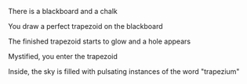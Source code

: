 There is a blackboard and a chalk

You draw a perfect trapezoid on the blackboard

The finished trapezoid starts to glow and a hole appears

Mystified, you enter the trapezoid

Inside, the sky is filled with pulsating instances of the word "trapezium"